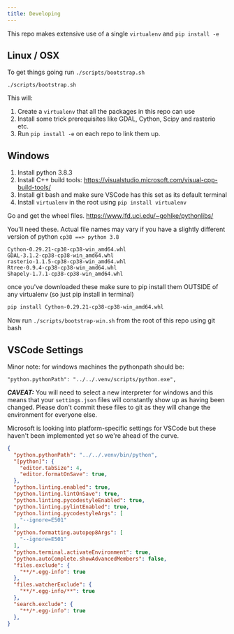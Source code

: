 ```yaml
---
title: Developing
---
```


This repo makes extensive use of a single `virtualenv` and `pip install -e`

## Linux / OSX

To get things going run `./scripts/bootstrap.sh`

```
./scripts/bootstrap.sh
```

This will:

1. Create a `virtualenv` that all the packages in this repo can use
2. Install some trick prerequisites like GDAL, Cython, Scipy and rasterio etc.
2. Run `pip install -e` on each repo to link them up.


## Windows

1. Install python 3.8.3
2. Install C++ build tools: <https://visualstudio.microsoft.com/visual-cpp-build-tools/>
3. Install git bash and make sure VSCode has this set as its default terminal
4. Install `virtualenv` in the root using `pip install virtualenv`

Go and get the wheel files.
<https://www.lfd.uci.edu/~gohlke/pythonlibs/>

You'll need these. Actual file names may vary if you have a slightly different version of python `cp38 ==> python 3.8`

```
Cython-0.29.21-cp38-cp38-win_amd64.whl
GDAL-3.1.2-cp38-cp38-win_amd64.whl
rasterio-1.1.5-cp38-cp38-win_amd64.whl
Rtree-0.9.4-cp38-cp38-win_amd64.whl
Shapely‑1.7.1‑cp38‑cp38‑win_amd64.whl
```

once you've downloaded these make sure to pip install them OUTSIDE of any virtualenv (so just pip install in terminal)

```bash
pip install Cython-0.29.21-cp38-cp38-win_amd64.whl
```

Now run `./scripts/bootstrap-win.sh` from the root of this repo using git bash


## VSCode Settings

Minor note: for windows machines the pythonpath should be:

```
"python.pythonPath": "../../.venv/scripts/python.exe",
```

***CAVEAT:*** You will need to select a new interpreter for windows and this means that your `settings.json` files will constantly show up as having been changed. Please don't commit these files to git as they will change the environment for everyone else.

Microsoft is looking into platform-specific settings for VSCode but these haven't been implemented yet so we're ahead of the curve.

```json
{
  "python.pythonPath": "../../.venv/bin/python",
  "[python]": {
    "editor.tabSize": 4,
    "editor.formatOnSave": true,
  },
  "python.linting.enabled": true,
  "python.linting.lintOnSave": true,
  "python.linting.pycodestyleEnabled": true,
  "python.linting.pylintEnabled": true,
  "python.linting.pycodestyleArgs": [
    "--ignore=E501"
  ],
  "python.formatting.autopep8Args": [
    "--ignore=E501"
  ],
  "python.terminal.activateEnvironment": true,
  "python.autoComplete.showAdvancedMembers": false,
  "files.exclude": {
    "**/*.egg-info": true
  },
  "files.watcherExclude": {
    "**/*.egg-info/**": true
  },
  "search.exclude": {
    "**/*.egg-info": true
  },
}
```